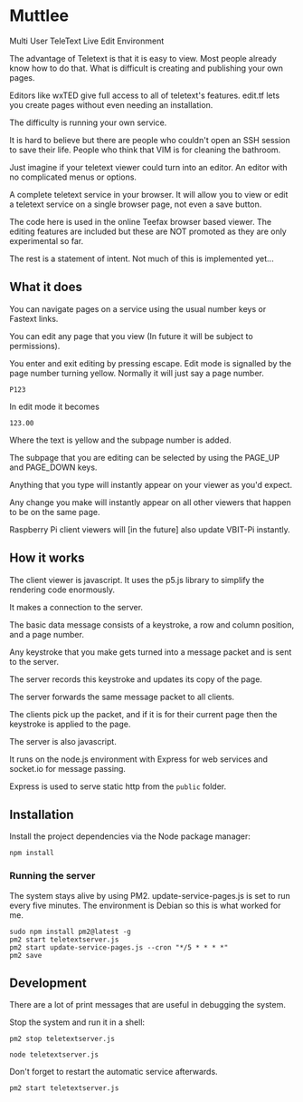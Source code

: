 # Muttlee
Multi User TeleText Live Edit Environment

The advantage of Teletext is that it is easy to view. 
Most people already know how to do that.
What is difficult is creating and publishing your own pages. 

Editors like wxTED give full access to all of teletext's features. 
edit.tf lets you create pages without even needing an installation.

The difficulty is running your own service. 

It is hard to believe but there are people who couldn't open an SSH session to save their life. 
People who think that VIM is for cleaning the bathroom.

Just imagine if your teletext viewer could turn into an editor. 
An editor with no complicated menus or options.

A complete teletext service in your browser. 
It will allow you to view or edit a teletext service on a single browser page, not even a save button.

The code here is used in the online Teefax browser based viewer. 
The editing features are included but these are NOT promoted as they are only experimental so far.

The rest is a statement of intent. Not much of this is implemented yet...


## What it does 
You can navigate pages on a service using the usual number keys or Fastext links.

You can edit any page that you view (In future it will be subject to permissions).

You enter and exit editing by pressing escape. Edit mode is signalled by the page number
turning yellow. Normally it will just say a page number.

`P123`

In edit mode it becomes

`123.00`

Where the text is yellow and the subpage number is added.

The subpage that you are editing can be selected by using the PAGE_UP and PAGE_DOWN keys.

Anything that you type will instantly appear on your viewer as you'd expect.

Any change you make will instantly appear on all other viewers that happen to be on the same page.

Raspberry Pi client viewers will [in the future] also update VBIT-Pi instantly.


## How it works

The client viewer is javascript. It uses the p5.js library to simplify the rendering code enormously.

It makes a connection to the server.

The basic data message consists of a keystroke, a row and column position, and a page number.

Any keystroke that you make gets turned into a message packet and is sent to the server.

The server records this keystroke and updates its copy of the page.

The server forwards the same message packet to all clients.

The clients pick up the packet, and if it is for their current page then the keystroke is applied to the page.

The server is also javascript.

It runs on the node.js environment with Express for web services and socket.io for message passing.

Express is used to serve static http from the `public` folder.


## Installation
Install the project dependencies via the Node package manager:

`npm install`


### Running the server
The system stays alive by using PM2. update-service-pages.js is set to run every five minutes. The environment is Debian so this is what worked for me.

```
sudo npm install pm2@latest -g
pm2 start teletextserver.js
pm2 start update-service-pages.js --cron "*/5 * * * *"
pm2 save
```


## Development

There are a lot of print messages that are useful in debugging the system.

Stop the system and run it in a shell:

`pm2 stop teletextserver.js`

`node teletextserver.js`

Don't forget to restart the automatic service afterwards.

`pm2 start teletextserver.js`
